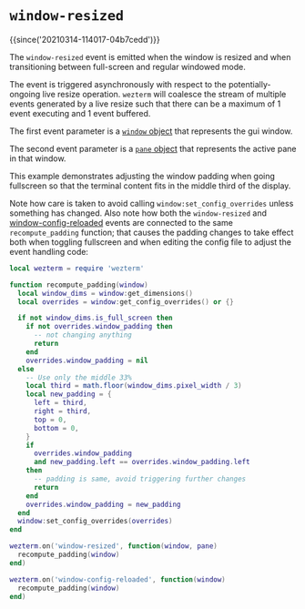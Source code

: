 # `window-resized`

{{since('20210314-114017-04b7cedd')}}

The `window-resized` event is emitted when the window is resized and when
transitioning between full-screen and regular windowed mode.

The event is triggered asynchronously with respect to the potentially-ongoing
live resize operation.  `wezterm` will coalesce the stream of multiple events
generated by a live resize such that there can be a maximum of 1 event
executing and 1 event buffered.

The first event parameter is a [`window` object](../window/index.md) that
represents the gui window.

The second event parameter is a [`pane` object](../pane/index.md) that
represents the active pane in that window.

This example demonstrates adjusting the window padding when going fullscreen
so that the terminal content fits in the middle third of the display.

Note how care is taken to avoid calling `window:set_config_overrides` unless
something has changed.  Also note how both the `window-resized` and
[window-config-reloaded](window-config-reloaded.md) events are connected to the
same `recompute_padding` function; that causes the padding changes to take
effect both when toggling fullscreen and when editing the config file to adjust
the event handling code:

```lua
local wezterm = require 'wezterm'

function recompute_padding(window)
  local window_dims = window:get_dimensions()
  local overrides = window:get_config_overrides() or {}

  if not window_dims.is_full_screen then
    if not overrides.window_padding then
      -- not changing anything
      return
    end
    overrides.window_padding = nil
  else
    -- Use only the middle 33%
    local third = math.floor(window_dims.pixel_width / 3)
    local new_padding = {
      left = third,
      right = third,
      top = 0,
      bottom = 0,
    }
    if
      overrides.window_padding
      and new_padding.left == overrides.window_padding.left
    then
      -- padding is same, avoid triggering further changes
      return
    end
    overrides.window_padding = new_padding
  end
  window:set_config_overrides(overrides)
end

wezterm.on('window-resized', function(window, pane)
  recompute_padding(window)
end)

wezterm.on('window-config-reloaded', function(window)
  recompute_padding(window)
end)
```
